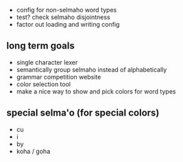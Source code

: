 - config for non-selmaho word types
- test? check selmaho disjointness
- factor out loading and writing config

## long term goals
- single character lexer
- semantically group selmaho instead of alphabetically
- grammar competition website
- color selection tool
- make a nice way to show and pick colors for word types


## special selma'o (for special colors)
- cu
- i
- by
- koha / goha
